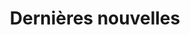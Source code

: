 ---
title: "Dernières nouvelles"
draft: false
# page title background image
bg_image: "images/backgrounds/page-title.jpg"
# meta description
#description : "ceci est une description meta"
---